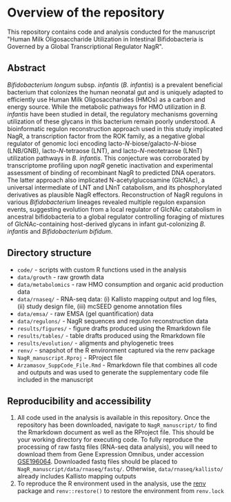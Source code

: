 # Overview of the repository
This repository contains code and analysis conducted for the manuscript "Human Milk Oligosaccharide Utilization in Intestinal Bifidobacteria is Governed by a Global Transcriptional Regulator NagR".

## Abstract
*Bifidobacterium longum* subsp. *infantis* (*B. infantis*) is a prevalent beneficial bacterium that colonizes the human neonatal gut and is uniquely adapted to efficiently use Human Milk Oligosaccharides (HMOs) as a carbon and energy source. While the metabolic pathways for HMO utilization in *B. infantis* have been studied in detail, the regulatory mechanisms governing utilization of these glycans in this bacterium remain poorly understood. A bioinformatic regulon reconstruction approach used in this study implicated NagR, a transcription factor from the ROK family, as a negative global regulator of genomic loci encoding lacto-*N*-biose/galacto-*N*-biose (LNB/GNB), lacto-*N*-tetraose (LNT), and lacto-*N*-neotetraose (LNnT) utilization pathways in *B. infantis*. This conjecture was corroborated by transcriptome profiling upon *nagR* genetic inactivation and experimental assessment of binding of recombinant NagR to predicted DNA operators. The latter approach also implicated N-acetylglucosamine (GlcNAc), a universal intermediate of LNT and LNnT catabolism, and its phosphorylated derivatives as plausible NagR effectors. Reconstruction of NagR regulons in various *Bifidobacterium* lineages revealed multiple regulon expansion events, suggesting evolution from a local regulator of GlcNAc catabolism in ancestral bifidobacteria to a global regulator controlling foraging of mixtures of GlcNAc-containing host-derived glycans in infant gut-colonizing *B. infantis* and *Bifidobacterium bifidum*.

## Directory structure
 - `code/` - scripts with custom R functions used in the analysis
 - `data/growth` - raw growth data
 - `data/metabolomics` - raw HMO consumption and organic acid production data
 - `data/rnaseq/` - RNA-seq data: (i) Kallisto mapping output and log files, (ii) study design file, (iii) mcSEED genome annotation files
 - `data/emsa/` - raw EMSA (gel quantification) data
 - `data/regulons/` - NagR sequences and regulon reconstruction data
 - `results/figures/` - figure drafts produced using the Rmarkdown file
 - `results/tables/` - table drafts produced using the Rmarkdown file
 - `results/evolution/` - aligments and phylogenetic trees
 - `renv/` - snapshot of the R environment captured via the renv package
 - `NagR_manuscript.Rproj` - RProject file
 - `Arzamasov_SuppCode_File.Rmd` - Rmarkdown file that combines all code and outputs and was used to generate the supplementary code file included in the manuscript

## Reproducibility and accessibility
1. All code used in the analysis is available in this repository. Once the repository has been downloaded, navigate to `NagR_manuscript/` to find the Rmarkdown document as well as the RProject file. This should be your working directory for executing code. To fully reproduce the processing of raw fastq files (RNA-seq data analysis), you will need to download them from Gene Expression Omnibus, under accession [GSE196064](https://www.ncbi.nlm.nih.gov/geo/query/acc.cgi?acc=GSE196064). Downloaded fastq files should be placed to `NagR_manuscript/data/rnaseq/fastq/`. Otherwise, `data/rnaseq/kallisto/` already includes Kallisto mapping outputs
2. To reproduce the R environment used in the analysis, use the [renv](https://rstudio.github.io/renv/articles/renv.html) package and `renv::restore()` to restore the environment from `renv.lock`

